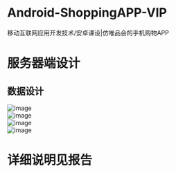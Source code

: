 # Android-ShoppingAPP-VIP
 移动互联网应用开发技术/安卓课设|仿唯品会的手机购物APP
# 服务器端设计
## 数据设计
![image](https://user-images.githubusercontent.com/66285048/192074913-4b8518eb-be6c-4d7f-b65e-8e94f13ab703.png)  
![image](https://user-images.githubusercontent.com/66285048/192074915-67407b72-fd7e-44c6-9053-fdbfd6f32a97.png)  
![image](https://user-images.githubusercontent.com/66285048/192074921-aa971e28-58bd-4d64-bb77-948a859b69fb.png)  
![image](https://user-images.githubusercontent.com/66285048/192074926-fa3f5e38-c6fd-4e21-a122-225ee813e72d.png)  
# 详细说明见报告




